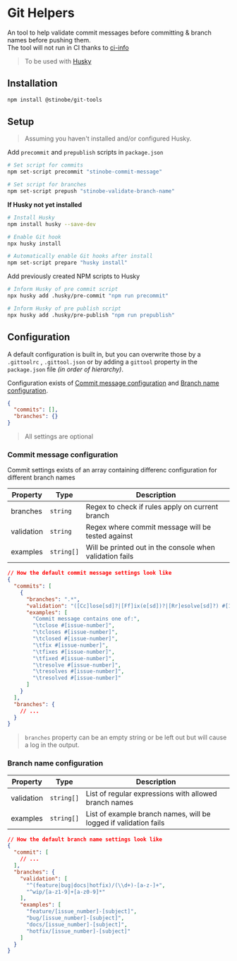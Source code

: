 # Git Helpers

An tool to help validate commit messages before committing & branch names before pushing them.  
The tool will not run in CI thanks to [ci-info](https://www.npmjs.com/package/ci-info)

> To be used with [Husky](https://typicode.github.io/husky/#/)

## Installation

```bash
npm install @stinobe/git-tools
```

## Setup

> Assuming you haven't installed and/or configured Husky.

Add `precommit` and `prepublish` scripts in `package.json`

```bash
# Set script for commits
npm set-script precommit "stinobe-commit-message"

# Set script for branches
npm set-script prepush "stinobe-validate-branch-name"
```

**If Husky not yet installed**

```bash
# Install Husky
npm install husky --save-dev

# Enable Git hook
npx husky install

# Automatically enable Git hooks after install
npm set-script prepare "husky install"
```

Add previously created NPM scripts to Husky

```bash
# Inform Husky of pre commit script
npx husky add .husky/pre-commit "npm run precommit"

# Inform Husky of pre publish script
npx husky add .husky/pre-publish "npm run prepublish"
```

## Configuration

A default configuration is built in, but you can overwrite those by a `.gittoolrc` , `.gittool.json` or by adding a `gittool` property in the `package.json` file _(in order of hierarchy)_.

Configuration exists of [Commit message configuration](#commit-message-configuration) and [Branch name configuration](#branch-name-configuration).

```json
{
  "commits": [],
  "branches": {}
}
```

> All settings are optional

### Commit message configuration

Commit settings exists of an array containing differenc configuration for different branch names

| Property   | Type       | Description                                              |
| ---------- | ---------- | -------------------------------------------------------- |
| branches   | `string`   | Regex to check if rules apply on current branch          |
| validation | `string`   | Regex where commit message will be tested against        |
| examples   | `string[]` | Will be printed out in the console when validation fails |

```json
// How the default commit message settings look like
{
  "commits": [
    {
      "branches": ".*",
      "validation": "([Cc]lose[sd]?|[Ff]ix(e[sd])?|[Rr]esolve[sd]?) #[1-9]+\\d*",
      "examples": [
        "Commit message contains one of:",
        "\tclose #[issue-number]",
        "\tcloses #[issue-number]",
        "\tclosed #[issue-number]",
        "\tfix #[issue-number]",
        "\tfixes #[issue-number]",
        "\tfixed #[issue-number]",
        "\tresolve #[issue-number]",
        "\tresolves #[issue-number]",
        "\tresolved #[issue-number]"
      ]
    }
  ],
  "branches": {
    // ...
  }
}
```

> `branches` property can be an empty string or be left out but will cause a log in the output.

### Branch name configuration

| Property   | Type       | Description                                                      |
| ---------- | ---------- | ---------------------------------------------------------------- |
| validation | `string[]` | List of regular expressions with allowed branch names            |
| examples   | `string[]` | List of example branch names, will be logged if validation fails |

```json
// How the default branch name settings look like
{
  "commit": [
    // ...
  ],
  "branches": {
    "validation": [
      "^(feature|bug|docs|hotfix)/(\\d+)-[a-z-]+",
      "^wip/[a-z1-9]+[a-z0-9]*"
    ],
    "examples": [
      "feature/[issue_number]-[subject]",
      "bug/[issue_number]-[subject]",
      "docs/[issue_number]-[subject]",
      "hotfix/[issue_number]-[subject]"
    ]
  }
}
```
